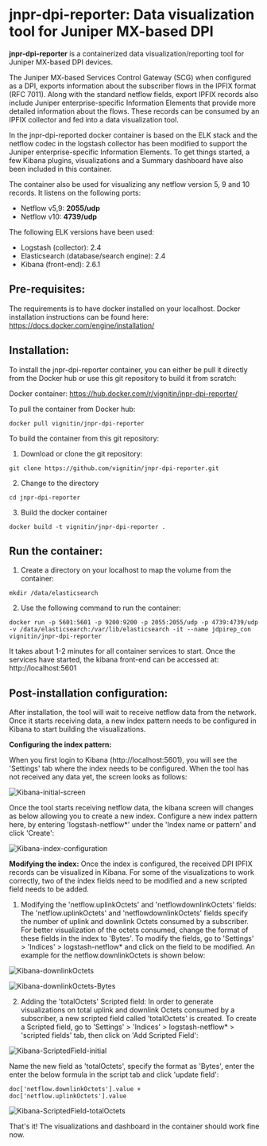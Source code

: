jnpr-dpi-reporter: Data visualization tool for Juniper MX-based DPI
==================

**jnpr-dpi-reporter** is a containerized data visualization/reporting tool for Juniper MX-based DPI devices. 

The Juniper MX-based Services Control Gateway (SCG) when configured as a DPI, exports information about the subscriber flows in the IPFIX format (RFC 7011). Along with the standard netflow fields, export IPFIX records also include Juniper enterprise-specific Information Elements that provide more detailed information about the flows. These records can be consumed by an IPFIX collector and fed into a data visualization tool.

In the jnpr-dpi-reported docker container is based on the ELK stack and the netflow codec in the logstash collector has been modified to support the Juniper enterprise-specific Information Elements. To get things started, a few Kibana plugins, visualizations and a Summary dashboard have also been included in this container.

The container also be used for visualizing any netflow version 5, 9 and 10 records. It listens on the following ports:
- Netflow v5,9: **2055/udp**
- Netflow v10: **4739/udp**

The following ELK versions have been used:
- Logstash (collector): 2.4
- Elasticsearch (database/search engine): 2.4
- Kibana (front-end): 2.6.1

Pre-requisites:
---------------
The requirements is to have docker installed on your localhost. Docker installation instructions can be found here: https://docs.docker.com/engine/installation/



Installation:
-------------
To install the jnpr-dpi-reporter container, you can either be pull it directly from the Docker hub or use this git repository to build it from scratch:

Docker container: https://hub.docker.com/r/vignitin/jnpr-dpi-reporter/

To pull the container from Docker hub:
```
docker pull vignitin/jnpr-dpi-reporter
```

To build the container from this git repository:

1) Download or clone the git repository:
```
git clone https://github.com/vignitin/jnpr-dpi-reporter.git
```
2) Change to the directory
```
cd jnpr-dpi-reporter
```

3) Build the docker container
```
docker build -t vignitin/jnpr-dpi-reporter .
```



Run the container:
------------------

1) Create a directory on your localhost to map the volume from the container:
```
mkdir /data/elasticsearch
```

2) Use the following command to run the container:
```
docker run -p 5601:5601 -p 9200:9200 -p 2055:2055/udp -p 4739:4739/udp -v /data/elasticsearch:/var/lib/elasticsearch -it --name jdpirep_con vignitin/jnpr-dpi-reporter
```
It takes about 1-2 minutes for all container services to start. Once the services have started, the kibana front-end can be accessed at: http://localhost:5601



Post-installation configuration:
--------------------------------
After installation, the tool will wait to receive netflow data from the network. Once it starts receiving data, a new index pattern needs to be configured in Kibana to start building the visualizations. 

**Configuring the index pattern:**

When you first login to Kibana (http://localhost:5601), you will see the 'Settings' tab where the index needs to be configured. When the tool has not received any data yet, the screen looks as follows: 

![Kibana-initial-screen](/images/kibana-initial-screen.png "Kibana-initial-screen")

Once the tool starts receiving netflow data, the kibana screen will changes as below allowing you to create a new index. Configure a new index pattern here, by entering 'logstash-netflow*' under the 'Index name or pattern' and click 'Create':

![Kibana-index-configuration](/images/kibana-index-config.png "Kibana-index-configuration")

**Modifying the index:**
Once the index is configured, the received DPI IPFIX records can be visualized in Kibana. For some of the visualizations to work correctly, two of the index fields need to be modified and a new scripted field needs to be added.

1) Modifying the 'netflow.uplinkOctets' and 'netflowdownlinkOctets' fields:
The 'netflow.uplinkOctets' and 'netflowdownlinkOctets' fields specify the number of uplink and downlink Octets consumed by a subscriber. For better visualization of the octets consumed, change the format of these fields in the index to 'Bytes'. To modify the fields, go to 'Settings' \> 'Indices' \> logstash-netflow\* and click on the field to be modified. An example for the netflow.downlinkOctets is shown below:

![Kibana-downlinkOctets](/images/kibana-downlinkOctets.png "Kibana-downlinkOctets")

![Kibana-downlinkOctets-Bytes](/images/kibana-downlinkOctets-Bytes.png "Kibana-downlinkOctets-Bytes")

2) Adding the 'totalOctets' Scripted field:
In order to generate visualizations on total uplink and downlink Octets consumed by a subscriber, a new scripted field called 'totalOctets' is created. To create a Scripted field, go to 'Settings' \> 'Indices' \> logstash-netflow\* \> 'scripted fields' tab, then click on 'Add Scripted Field':

![Kibana-ScriptedField-initial](/images/kibana-ScriptedField-initial.png "Kibana-ScriptedField-initial")

Name the new field as 'totalOctets', specify the format as 'Bytes', enter the enter the below formula in the script tab and click 'update field':
```
doc['netflow.downlinkOctets'].value + doc['netflow.uplinkOctets'].value
```

![Kibana-ScriptedField-totalOctets](/images/kibana-ScriptedField-totalOctets.png "Kibana-ScriptedField-totalOctets")

That's it! The visualizations and dashboard in the container should work fine now.

